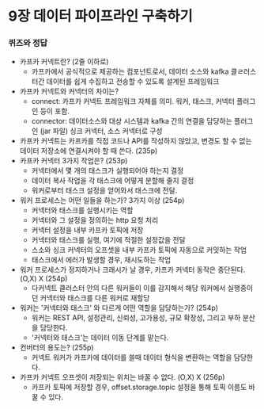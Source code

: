 # 9장 데이터 파이프라인 구축하기

### 퀴즈와 정답
 * 카프카 커넥트란? (2줄 이하로)
    * 카프카에서 공식적으로 제공하는 컴포넌트로서, 데이터 소스와 kafka 클ㄹ러스터간 데이터를 쉽게 수집하고 전송할 수 있도록 설계된 프레임워크
 * 카프카 커넥트와 커넥터의 차이는?
    * connect: 카프카 커넥트 프레임워크 자체를 의미. 워커, 태스크, 커넥터 플러그인 등이 포함.
    * connector: 데이터소스와 대상 시스템과 kafka 간의 연결을 담당하는 플러그인 (jar 파일) 싱크 커넥터, 소스 커넥터로 구성
* 카프카 커넥트는 카프카를 직접 코드나 API를 작성하지 않았고, 변경도 할 수 없는 데이터 저장소에 연결시켜야 할 때 쓴다. (235p)
* 카프카 커넥터 3가지 작업은? (253p)
  * 커넥터에서 몇 개의 태스크가 실행되어야 하는지 결정
  * 데이터 복사 작업을 각 태스크에 어떻게 분할해 줄지 결정
  * 워커로부터 태스크 설정을 얻어와서 태스크에 전달.
* 워커 프로세스는 어떤 일들을 하는가? 3가지 이상 (254p)
  * 커넥터와 태스크를 실행시키는 역할
  * 커넥터와 그 설정을 정의하는 http 요청 처리
  * 커넥터 설정을 내부 카프카 토픽에 저장
  * 커넥터와 태스크를 실행, 여기에 적절한 설정값을 전달
  * 스소와 싱크 커넥터의 오프셋을 내부 카프카 토픽에 자동으로 커밋하는 작업
  * 태스크에서 에러가 발생할 경우, 재시도하는 작업
* 워커 프로세스가 정지하거나 크래시가 날 경우, 카프카 커넥터 동작은 중단된다. (O,X) X (254p)
  *  다커넥트 클러스터 안의 다른 워커들이 이를 감지해서 해당 워커에서 실행중이던 커넥터와 태스크를 다른 워커로 재할당 
* 워커는 '커넥터와 태스크' 와 다르게 어떤 역할을 담당하는가? (254p)
  * 워커는 REST API, 설정관리, 신뢰성, 고가용성, 규모 확장성, 그리고 부하 분산을 담당한다.
  * '커넥터와 태스크'는 데이터 이동 단계를 맡는다.
* 컨버터의 용도는? (255p)
  * 커넥트 워커가 카프카에 데이터를 쓸때 데이터 형식을 변환하는 역할을 담당한다.
* 카프카 커넥트 오프셋이 저장되는 위치는 바꿀 수 없다.  (O,X) X (256p)
  * 카프카 토픽에 저장할 경우, offset.storage.topic 설정을 통해 토픽 이름도 바꿀 수 있다.
  
